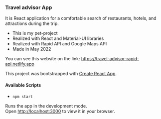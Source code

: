 ### Travel advisor App

It is React application for a comfortable search of restaurants, hotels, and attractions during the trip.

- This is my pet-project
- Realized with React and Material-UI libraries
- Realized with Rapid API and Google Maps API
- Made in May 2022

You can see this website on the link: https://travel-advisor-rapid-api.netlify.app


This project was bootstrapped with [Create React App](https://github.com/facebook/create-react-app).

#### Available Scripts

- `npm start`

Runs the app in the development mode.\
Open [http://localhost:3000](http://localhost:3000) to view it in your browser.

